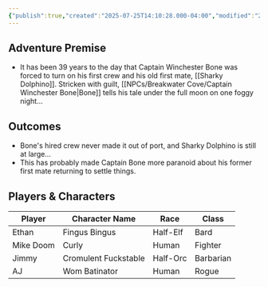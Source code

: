 ```yaml
---
{"publish":true,"created":"2025-07-25T14:10:28.000-04:00","modified":"2025-07-25T10:53:25.000-04:00","published":"2025-07-25T10:53:25.000-04:00","cssclasses":"","DM":"Jordan","Players":["Ethan","Mike Doom","Jimmy","AJ"],"Platform":"Foundry"}
---
```


## Adventure Premise
- It has been 39 years to the day that Captain Winchester Bone was forced to turn on his first crew and his old first mate, [[Sharky Dolphino]]. Stricken with guilt, [[NPCs/Breakwater Cove/Captain Winchester Bone\|Bone]] tells his tale under the full moon on one foggy night...

## Outcomes
- Bone's hired crew never made it out of port, and Sharky Dolphino is still at large...
- This has probably made Captain Bone more paranoid about his former first mate returning to settle things.

## Players & Characters
| Player              | Character Name       | Race     | Class     |
| ------------------- | -------------------- | -------- | --------- |
| Ethan | Fingus Bingus        | Half-Elf | Bard      |
| Mike Doom | Curly                | Human    | Fighter   |
| Jimmy | Cromulent Fuckstable | Half-Orc | Barbarian |
| AJ | Wom Batinator        | Human    | Rogue     |
